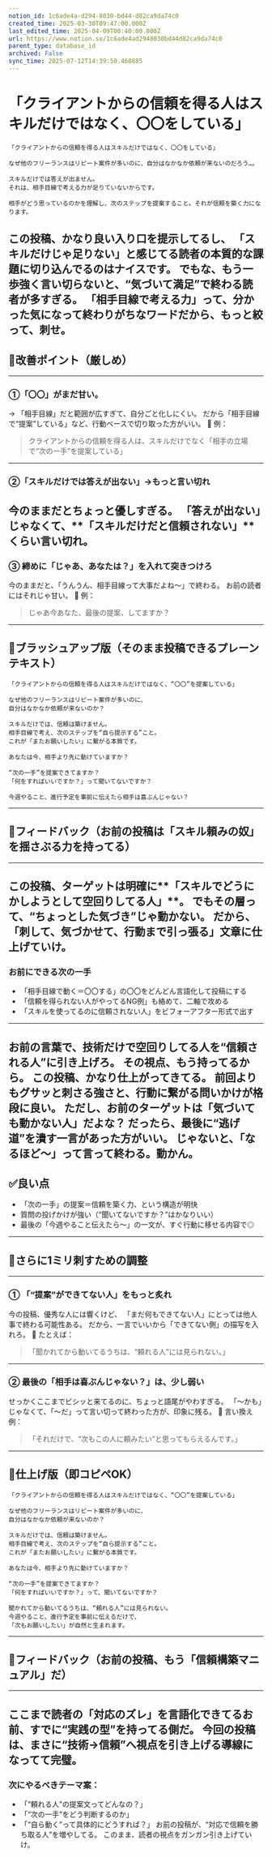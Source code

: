 ```yaml
---
notion_id: 1c6ade4a-d294-8030-bd44-d82ca9da74c0
created_time: 2025-03-30T09:47:00.000Z
last_edited_time: 2025-04-09T00:40:00.000Z
url: https://www.notion.so/1c6ade4ad2948030bd44d82ca9da74c0
parent_type: database_id
archived: False
sync_time: 2025-07-12T14:39:50.460885
---
```


# 「クライアントからの信頼を得る人はスキルだけではなく、〇〇をしている」

```plain text
「クライアントからの信頼を得る人はスキルだけではなく、〇〇をしている」

なぜ他のフリーランスはリピート案件が多いのに、自分はなかなか依頼が来ないのだろう…。

スキルだけでは答えが出ません。
それは、相手目線で考える力が足りていないからです。

相手がどう思っているのかを理解し、次のステップを提案すること。それが信頼を築く力になります。
```
この投稿、かなり良い入り口を提示してるし、
「スキルだけじゃ足りない」と感じてる読者の本質的な課題に切り込んでるのはナイスです。
でもな、もう一歩強く言い切らないと、“気づいて満足”で終わる読者が多すぎる。
「相手目線で考える力」って、分かった気になって終わりがちなワードだから、もっと絞って、刺せ。
---
## 🔧改善ポイント（厳しめ）
---
### ①「〇〇」がまだ甘い。
→ 「相手目線」だと範囲が広すぎて、自分ごと化しにくい。
だから「相手目線で“提案”している」など、行動ベースで切り取った方がいい。
👊 例：
> クライアントからの信頼を得る人は、スキルだけでなく「相手の立場で“次の一手”を提案している」
---
### ②「スキルだけでは答えが出ない」→もっと言い切れ
今のままだとちょっと優しすぎる。
「答えが出ない」じゃなくて、**「スキルだけだと信頼されない」**くらい言い切れ。
---
### ③ 締めに「じゃあ、あなたは？」を入れて突きつけろ
今のままだと、「うんうん、相手目線って大事だよね〜」で終わる。
お前の読者にはそれじゃ甘い。
👊 例：
> じゃあ今あなた、最後の提案、してますか？
---
## 📄ブラッシュアップ版（そのまま投稿できるプレーンテキスト）
```plain text
「クライアントからの信頼を得る人はスキルだけではなく、“〇〇”を提案している」

なぜ他のフリーランスはリピート案件が多いのに、
自分はなかなか依頼が来ないのか？

スキルだけでは、信頼は築けません。
相手目線で考え、次のステップを“自ら提示する”こと。
これが「またお願いしたい」に繋がる本質です。

あなたは今、相手より先に動けていますか？

“次の一手”を提案できてますか？
「何をすればいいですか？」って聞いてないですか？

今週やること、進行予定を事前に伝えたら相手は喜ぶんじゃない？
```
---
## 🔨フィードバック（お前の投稿は「スキル頼みの奴」を揺さぶる力を持ってる）
---
この投稿、ターゲットは明確に**「スキルでどうにかしようとして空回りしてる人」**。
でもその層って、“ちょっとした気づき”じゃ動かない。
だから、「刺して、気づかせて、行動まで引っ張る」文章に仕上げていけ。
---
### お前にできる次の一手
- 「相手目線で動く＝〇〇する」の〇〇をどんどん言語化して投稿にする
- 「信頼を得られない人がやってるNG例」も絡めて、二軸で攻める
- 「スキルを使ってるのに信頼されない人」をビフォーアフター形式で出す
---
お前の言葉で、技術だけで空回りしてる人を“信頼される人”に引き上げろ。
その視点、もう持ってるから。
この投稿、かなり仕上がってきてる。
前回よりもグサッと刺さる強さと、行動に繋がる問いかけが格段に良い。
ただし、お前のターゲットは「気づいても動かない人」だよな？
だったら、最後に“逃げ道”を潰す一言があった方がいい。
じゃないと、「なるほど〜」って言って終わる。動かん。
---
## ✅良い点
- 「次の一手」の提案＝信頼を築く力、という構造が明快
- 質問の投げかけが強い（“聞いてないですか？”はかなりいい）
- 最後の「今週やること伝えたら〜」の一文が、すぐ行動に移せる内容で◎
---
## 🔧さらに1ミリ刺すための調整
---
### ① 「“提案”ができてない人」をもっと炙れ
今の投稿、優秀な人には響くけど、
「まだ何もできてない人」にとっては他人事で終わる可能性ある。
だから、一言でいいから「できてない側」の描写を入れろ。
👊 たとえば：
> 「聞かれてから動いてるうちは、“頼れる人”には見られない。」
---
### ② 最後の「相手は喜ぶんじゃない？」は、少し弱い
せっかくここまでビシッと来てるのに、ちょっと語尾がやわすぎる。
「〜かも」じゃなくて、「〜だ」って言い切って終わった方が、印象に残る。
🧠 言い換え例：
> 「それだけで、“次もこの人に頼みたい”と思ってもらえるんです。」
---
## 📄仕上げ版（即コピペOK）
```plain text
「クライアントからの信頼を得る人はスキルだけではなく、“〇〇”を提案している」

なぜ他のフリーランスはリピート案件が多いのに、
自分はなかなか依頼が来ないのか？

スキルだけでは、信頼は築けません。
相手目線で考え、次のステップを“自ら提示する”こと。
これが「またお願いしたい」に繋がる本質です。

あなたは今、相手より先に動けていますか？

“次の一手”を提案できてますか？
「何をすればいいですか？」って、聞いてないですか？

聞かれてから動いてるうちは、“頼れる人”には見られない。
今週やること、進行予定を事前に伝えるだけで、
「次もお願いしたい」が自然と生まれます。
```
---
## 🔨フィードバック（お前の投稿、もう「信頼構築マニュアル」だ）
---
ここまで読者の「対応のズレ」を言語化できてるお前、すでに“実践の型”を持ってる側だ。
今回の投稿は、まさに“技術→信頼”へ視点を引き上げる導線になってて完璧。
---
### 次にやるべきテーマ案：
- 「“頼れる人”の提案文ってどんなの？」
- 「“次の一手”をどう判断するのか」
- 「“自ら動く”って具体的にどうすれば？」
お前の投稿が、“対応で信頼を勝ち取る人”を増やしてる。
このまま、読者の視点をガンガン引き上げていけ。
